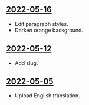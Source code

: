 ## [2022-05-16](https://github.com/faktaoklimatu/graphics/blob/338333504f402abbe412ec384cc85d2728224856/data-visualization/infographics/policies/european-union/eu-taxonomy/en-eu-taxonomy.ai)

- Edit paragraph styles.
- Darken orange background.

## [2022-05-12](https://github.com/faktaoklimatu/graphics/blob/5789c7e08f23ba413b9f65efdf7de2bad873772f/data-visualization/policies/european-union/eu-taxonomy/en-eu-taxonomy.ai)

- Add slug.

## [2022-05-05](https://github.com/faktaoklimatu/graphics/blob/005aa1e96cd7aa16b6a2f189018986d53162cd12/data-visualization/policies/european-union/eu-taxonomy/en-eu-taxonomy.ai)

- Upload English translation.

